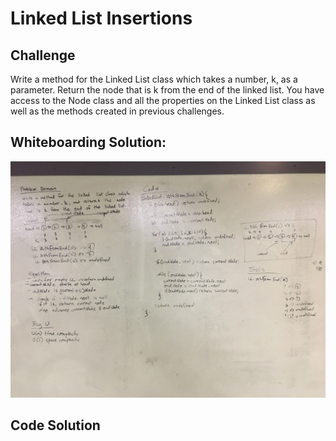 # Linked List Insertions

## Challenge
Write a method for the Linked List class which takes a number, k, as a parameter. Return the node that is k from the end of the linked list. You have access to the Node class and all the properties on the Linked List class as well as the methods created in previous challenges. ​

## Whiteboarding Solution: 
![alt text](https://raw.githubusercontent.com/ashtonkellis/data-structures-and-algorithms/master/assets/07-kth-from-end.jpg)

## Code Solution
